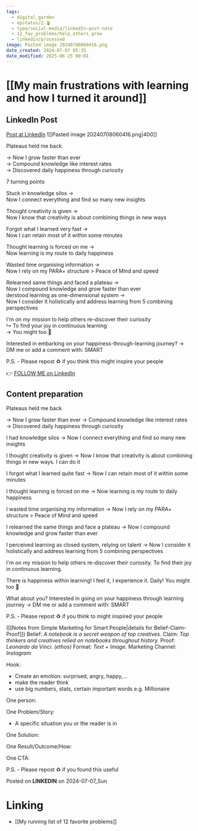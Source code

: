 ```yaml
---
tags:
  - digital_garden
  - epstatus/2-🪴
  - type/social-media/linkedIn-post-note
  - 12_fav_problems/help_others_grow
  - linkedin/processed
image: Pasted image 20240708060416.png
date_created: 2024-07-07 05:35
date_modified: 2025-06-25 00:01
---
```

# [[My main frustrations with learning and how I turned it around]]

## LinkedIn Post

[Post at LinkedIn](https://www.linkedin.com/posts/sebastiankamilli_plateaus-held-me-back-now-i-grow-faster-activity-7215599091722956800-qmMl?utm_source=share&utm_medium=member_desktop)
![[Pasted image 20240708060416.png|400]]

Plateaus held me back  
  
→ Now I grow faster than ever  
→ Compound knowledge like interest rates  
→ Discovered daily happiness through curiosity  
  
7 turning points  
  
Stuck in knowledge silos →  
Now I connect everything and find so many new insights  
  
Thought creativity is given →  
Now I know that creativity is about combining things in new ways  
  
Forgot what I learned very fast →  
Now I can retain most of it within some minutes  
  
Thought learning is forced on me →  
Now learning is my route to daily happiness  
  
Wasted time organising information →  
Now I rely on my PARA+ structure > Peace of Mind and speed  
  
Relearned same things and faced a plateau →  
Now I compound knowledge and grow faster than ever  
derstood learning as one-dimensional system →  
Now I consider it holistically and address learning from 5 combining perspectives  
  
I'm on my mission to help others re-discover their curiosity  
↳ To find your joy in continuous learning  
→ You might too 🌱  

Interested in embarking on your happiness-through-learning journey? →  
DM me or add a comment with: SMART  

P.S. - Please repost ♻ if you think this might inspire your people

👉 [FOLLOW ME on LinkedIn](https://www.linkedin.com/comm/mynetwork/discovery-see-all?usecase=PEOPLE_FOLLOWS&followMember=sebastiankamilli)

## Content preparation

Plateaus held me back

→ Now I grow faster than ever
→ Compound knowledge like interest rates
→ Discovered daily happiness through curiosity

I had knowledge silos →
Now I connect everything and find so many new insights 

I thought creativity is given →
Now I know that creativity is about combining things in new ways. I can do it

I forgot what I learned quite fast →
Now I can retain most of it within some minutes

I thought learning is forced on  me →
Now learning is my route to daily happiness

I wasted time organising my information →
Now I rely on my PARA+ structure > Peace of Mind and speed

I relearned the same things and face a plateau →
Now I compound knowledge and grow faster than ever

I perceived learning as closed system, relying on talent  →
Now I consider it holistically and address learning from 5 combining perspectives

I'm on my mission to help others re-discover their curiosity.
To find their joy in continuous learning. 

There is happiness within learning! I feel it, I experience it. Daily! 
You might too 🌱

What about you? Interested in going on your happiness through learning journey → 
DM me or add a comment with: SMART 

P.S. - Please repost ♻ if you think to might inspired your people 

([[Notes from Simple Marketing for Smart People|details for Belief-Claim-Proof]])
Belief: *A notebook is a secret weapon of top creatives.* 
Claim: *Top thinkers and creatives relied on notebooks throughout history.* 
Proof: *Leonardo da Vinci. (ethos)* 
Format: *Text + Image.* 
Marketing Channel: *Instagram*

Hook: 
+ Create an emotion: surprised, angry, happy,...
+ make the reader think
+ use big numbers, stats, certain important words e.g. Millionaire

One person:

One Problem/Story:
+ A specific situation you or the reader is in

One Solution:

One Result/Outcome/How:

One CTA:

P.S. - Please repost ♻ if you found this useful

Posted on **LINKEDIN** on 2024-07-07_Sun

# Linking

+ [[My running list of 12 favorite problems]]